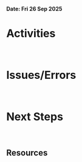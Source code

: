 **Date: Fri 26 Sep 2025**<br>
# Activities
<br>

# Issues/Errors
<br>

# Next Steps
<br>

## Resources
<br>
